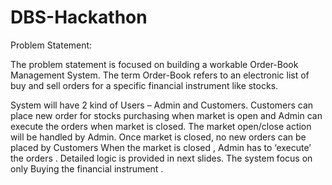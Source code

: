 # DBS-Hackathon

Problem Statement:

The problem statement is focused on building a workable Order-Book Management System. 
The term Order-Book refers to an electronic list of buy and sell orders for a specific financial instrument like stocks.

System will have 2 kind of Users – Admin and Customers.
Customers can place new order for stocks purchasing  when market is open and Admin can execute the orders when market is closed.
The market open/close action will be handled by Admin. Once market is closed, no new orders can be placed by Customers
When the market is closed , Admin has to ‘execute’ the orders . Detailed logic is provided in next slides.
The system focus on only Buying the financial instrument .


